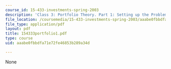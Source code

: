 ```yaml
---
course_id: 15-433-investments-spring-2003
description: 'Class 3: Portfolio Theory. Part 1: Setting up the Problem'
file_location: /coursemedia/15-433-investments-spring-2003/aaabe0fbbdfa71e72fe46853b289a34d_154333portfolio1.pdf
file_type: application/pdf
layout: pdf
title: 154333portfolio1.pdf
type: course
uid: aaabe0fbbdfa71e72fe46853b289a34d

---
```

None